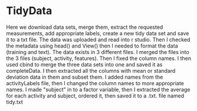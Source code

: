 # TidyData
Here we download data sets, merge them, extract the requested measurements, add appropriate labels, create a new tidy data set and save it to a txt file. 
The data was uploaded and read into r studio. Then I checked the metadata using head() and View() then I needed to format the data (training and text). The data exists in 3 different files. I merged the files into the 3 files (subject, activity, features). Then I fixed the column names. I then used cbind to merge the three data sets into one and saved it as completeData. I then extracted all the columns with mean or standard deviation data in them and subset them. I added names from the activityLabels file, then I changed the column names to more appropriate names. I made "subject" in to a factor variable, then I extracted the average for each activity and subject, ordered it, then saved it to a .txt. file named tidy.txt
